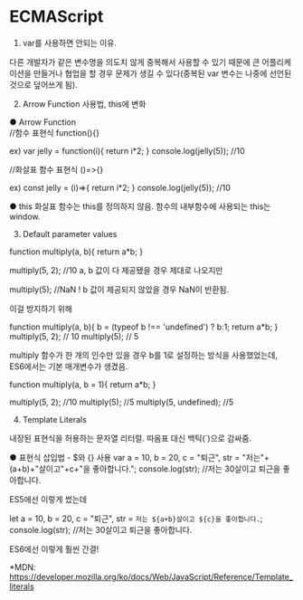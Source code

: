 # ECMAScript

1. var를 사용하면 안되는 이유.

다른 개발자가 같은 변수명을 의도치 않게 중복해서 사용할 수 있기 때문에 큰 어플리케이션을 만들거나 협업을 할 경우 문제가 생길 수 있다(중복된 var 변수는 나중에 선언된 것으로 덮어쓰게 됨).


2. Arrow Function 사용법, this에 변화

● Arrow Function<br>
//함수 표현식
function(){}

ex)
var jelly = function(i){
    return i*2;
}
console.log(jelly(5)); //10

//화살표 함수 표현식
()=>{}

ex)
const jelly = (i)=>{
    return i*2;
}
console.log(jelly(5)); //10

● this
화살표 함수는 this를 정의하지 않음.
함수의 내부함수에 사용되는 this는 window.

3. Default parameter values

function multiply(a, b){
    return a*b;
}

multiply(5, 2); //10
a, b 값이 다 제공됐을 경우 제대로 나오지만

multiply(5); //NaN !
b 값이 제공되지 않았을 경우 NaN이 반환됨.

이걸 방지하기 위해

function multiply(a, b){
    b = (typeof b !== 'undefined') ? b:1;
    return a*b;
}
multiply(5, 2); // 10
multiply(5); // 5

multiply 함수가 한 개의 인수만 있을 경우 b를 1로 설정하는 방식을 사용했었는데, ES6에서는 기본 매개변수가 생겼음.

function multiply(a, b = 1){
    return a*b;
}

multiply(5, 2); //10
multiply(5); //5
multiply(5, undefined); //5

4. Template Literals

내장된 표현식을 허용하는 문자열 리터럴.
따옴표 대신 백틱(`)으로 감싸줌.

● 표현식 삽입법 - $와 {} 사용
var a = 10,
    b = 20,
    c = "퇴근",
    str = "저는"+(a+b)+"살이고"+c+"을 좋아합니다.";
console.log(str); //저는 30살이고 퇴근을 좋아합니다.

ES5에선 이렇게 썼는데

let a = 10,
    b = 20,
    c = "퇴근",
    str = `저는 ${a+b}살이고 ${c}을 좋아합니다.`;
console.log(str); //저는 30살이고 퇴근을 좋아합니다.

ES6에선 이렇게 훨씬 간결!

*MDN: https://developer.mozilla.org/ko/docs/Web/JavaScript/Reference/Template_literals